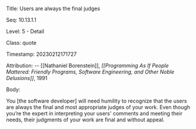 Title:  Users are always the final judges

Seq:    10.13.1.1

Level:  5 - Detail

Class:  quote

Timestamp: 20230212171727

Attribution: -- [[Nathaniel Borenstein]], *[[Programming As If People Mattered: Friendly Programs, Software Engineering, and Other Noble Delusions]]*, 1991

Body:

You [the software developer] will need humility to recognize that the users are always the final and most appropriate judges of your work. Even though you&#8217;re the expert in interpreting your users' comments and meeting their needs, their judgments of your work are final and without appeal.
